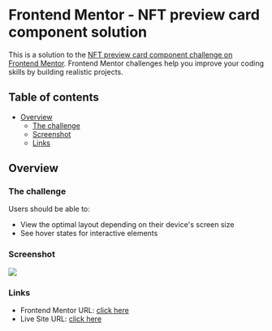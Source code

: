 # Frontend Mentor - NFT preview card component solution

This is a solution to the [NFT preview card component challenge on Frontend Mentor](https://www.frontendmentor.io/challenges/nft-preview-card-component-SbdUL_w0U). Frontend Mentor challenges help you improve your coding skills by building realistic projects.

## Table of contents

- [Overview](#overview)
  - [The challenge](#the-challenge)
  - [Screenshot](#screenshot)
  - [Links](#links)

## Overview

### The challenge

Users should be able to:

- View the optimal layout depending on their device's screen size
- See hover states for interactive elements

### Screenshot

![](./design/desktop-design.jpg.jpg)

### Links

- Frontend Mentor URL: [click here](https://www.frontendmentor.io/solutions/nft-preview-card-Uk-HDnvVIX)
- Live Site URL: [click here](https://hummingcoder.github.io/NFT-Preview-Card/)
